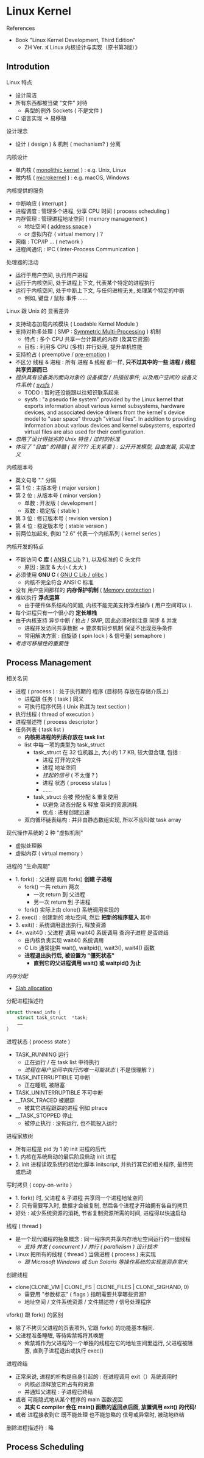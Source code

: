 # Linux Kernel

References

- Book "Linux Kernel Development, Third Edition"
    - ZH Ver. :《 Linux 内核设计与实现（原书第3版）》

## Introdution

Linux 特点

- 设计简洁
- 所有东西都被当做 "文件" 对待
    - 典型的例外 Sockets ( 不是文件 )
- C 语言实现 -> 易移植

设计理念

- 设计 ( design ) & 机制 ( mechanism? ) 分离

内核设计

- 单内核 ( [monolithic kernel](https://en.wikipedia.org/wiki/Monolithic_kernel) ) : e.g. Unix, Linux
- 微内核 ( [microkernel](https://en.wikipedia.org/wiki/Microkernel) ) : e.g. macOS, Windows

内核提供的服务

- 中断响应 ( interrupt )
- 进程调度 : 管理多个进程, 分享 CPU 时间 ( process scheduling )
- 内存管理 : 管理进程地址空间 ( memory management )
    - 地址空间 ( [address space](https://en.wikipedia.org/wiki/Address_space) )
    - or 虚拟内存 ( virtual memory ) ?
- 网络 : TCP/IP … ( network )
- 进程间通讯 : IPC ( Inter-Process Communication )

处理器的活动

- 运行于用户空间, 执行用户进程
- 运行于内核空间, 处于进程上下文, 代表某个特定的进程执行
- 运行于内核空间, 处于中断上下文, 与任何进程无关, 处理某个特定的中断
    - 例如, 键盘 / 鼠标 事件 ……

Linux 跟 Unix 的 显著差异

- 支持动态加载内核模块 ( Loadable Kernel Module )
- 支持对称多处理 ( SMP : [Symmetric Multi-Processing](https://en.wikipedia.org/wiki/Symmetric_multiprocessing) ) 机制
    - 特点 : 多个 CPU 共享一台计算机的内存 (及其它资源)
    - 目标 : 利用多 CPU (多核) 并行处理, 提升单机性能
- 支持抢占 ( preemptive / [pre-emption](https://en.wikipedia.org/wiki/Preemption_(computing)) )
- 不区分 线程 & 进程 : 所有 进程 & 线程 都一样, **只不过其中的一些 进程 / 线程 共享资源而已**
- _提供具有设备类的面向对象的 设备模型 / 热插拔事件, 以及用户空间的 设备文件系统 ( [sysfs](https://en.wikipedia.org/wiki/Sysfs) )_
    - TODO : 暂时还没能跟以往知识联系起来
    - sysfs : "a pseudo file system" provided by the Linux kernel that exports information about various kernel subsystems, hardware devices, and associated device drivers from the kernel's device model to "user space" through "virtual files". In addition to providing information about various devices and kernel subsystems, exported virtual files are also used for their configuration.
- _忽略了设计得拙劣的 Unix 特性 / 过时的标准_
- _体现了 "自由" 的精髓 ( 我 ???? 无关紧要 ) : 公开开发模型, 自由发展, 实用主义_

内核版本号

- 英文句号 "." 分隔
- 第 1 位 : 主版本号 ( major version )
- 第 2 位 : 从版本号 ( minor version )
    - 单数 : 开发版 ( development )
    - 双数 : 稳定版 ( stable )
- 第 3 位 : 修订版本号 ( revision version )
- 第 4 位 : 稳定版本号 ( stable version )
- 前两位加起来, 例如 "2.6" 代表一个内核系列 ( kernel series )

内核开发的特点

- 不能访问 **C 库** ( [ANSI C Lib](https://en.wikipedia.org/wiki/C_standard_library) ? ), 以及标准的 C 头文件
    - 原因 : 速度 & 大小 ( 太大 )
- 必须使用 **GNU C** ( [GNU C Lib / glibc](https://en.wikipedia.org/wiki/GNU_C_Library) )
    - 内核不完全符合 ANSI C 标准
- 没有 用户空间那样的 **内存保护机制** ( [Memory protection](https://en.wikipedia.org/wiki/Memory_protection) )
- 难以执行 **浮点运算**
    - 由于硬件体系结构的问题, 内核不能完美支持浮点操作 ( 用户空间可以 ).
- 每个进程只有一个很小的 **定长堆栈**
- 由于内核支持 异步中断 / 抢占 / SMP, 因此必须时刻注意 同步 & 并发
    - 进程并发访问共享数据 -> 要求有同步机制 保证不出现竞争条件
    - 常用解决方案 : 自旋锁 ( spin lock ) & 信号量( semaphore )
- _考虑可移植性的重要性_

## Process Management

相关名词

- 进程 ( process ) : 处于执行期的 程序 (目标码 存放在存储介质上)
    - 进程跟 任务 ( task ) 同义
    - 可执行程序代码 ( Unix 称其为 text section )
- 执行线程 ( thread of execution )
- 进程描述符 ( process descriptor )
- 任务列表 ( task list )
    - **内核把进程的列表存放在 task list**
    - list 中每一项的类型为 task_struct
        - task_struct 在 32 位机器上, 大小约 1.7 KB, 较大但合理, 包括 :
            - 进程 打开的文件
            - 进程 地址空间
            - _挂起的信号_ ( 不太懂 ? )
            - 进程 状态 ( process status )
            - ……
        - task_struct 会被 预分配 & 重复使用
            - 以避免 动态分配 & 释放 带来的资源消耗
            - 优点 : 进程创建迅速
    - 双向循环链表结构 : 并非由静态数组实现, 所以不应叫做 task array

现代操作系统的 2 种 "虚拟机制"

- 虚拟处理器
- 虚拟内存 ( virtual memory )

进程的 "生命周期"

- 1\. fork() : 父进程 调用 fork() **创建 子进程**
    - fork() 一共 return 两次
        - 一次 return 到 父进程
        - 另一次 return 到 子进程
    - fork() 实际上由 clone() 系统调用实现的
- 2\. exec() : 创建新的 地址空间, 然后 **把新的程序载入** 其中
- 3\. exit() : 系统调用退出执行, 释放资源
- 4*\. wait4() : 父进程 调用 wait4() 系统调用 查询子进程 是否终结
    - 由内核负责实现 wait4() 系统调用
    - C Lib 通常提供 wait(), waitpid(), wait3(), wait4() 函数
    - **进程退出执行后, 被设置为 "僵死状态"**
        - **直到它的父进程调用 wait() 或 waitpid() 为止**

_内存分配_

- [Slab allocation](https://en.wikipedia.org/wiki/Slab_allocation)

分配进程描述符

```c
struct thread_info {
    struct task_struct  *task;
    ……
}
```

进程状态 ( process state )

- TASK_RUNNING 运行
    - 正在运行 / 在 task list 中待执行
    - _进程在用户空间中执行的唯一可能状态_ ( 不是很理解 ? )
- TASK_INTERRUPTIBLE 可中断
    - 正在睡眠, 被阻塞
- TASK_UNINTERRUPTIBLE 不可中断
- __TASK_TRACED 被跟踪
    - 被其它进程跟踪的进程 例如 ptrace
- __TASK_STOPPED 停止
    - 被停止执行 : 没有运行, 也不能投入运行

进程家族树

- 所有进程是 pid 为 1 的 init 进程的后代
- 1\. 内核在系统启动的最后阶段启动 init 进程
- 2\. init 进程读取系统的初始化脚本 initscript, 并执行其它的相关程序, 最终完成启动

写时拷贝 ( copy-on-write )

- 1\. fork() 时, 父进程 & 子进程 共享同一个进程地址空间
- 2\. 只有需要写入时, 数据才会被复制, 然后各个进程才开始拥有各自的拷贝
- 好处 : 减少系统资源的消耗, 节省复制资源所需的时间, 进程得以快速启动

线程 ( thread )

- 是一个现代编程的抽象概念 : 同一程序内共享内存地址空间运行的一组线程
    - _支持 并发 ( concurrent ) / 并行 ( parallelism ) 设计技术_
- Linux 把所有的线程 ( thread ) 当做进程 ( process ) 来实现
    - _跟 Microsoft Windows 或 Sun Solaris 等操作系统的实现差异非常大_

创建线程

- clone(CLONE_VM | CLONE_FS | CLONE_FILES | CLONE_SIGHAND, 0)
    - 需要用 "参数标志" ( flags ) 指明需要共享哪些资源?
    - 地址空间 / 文件系统资源 / 文件描述符 / 信号处理程序

vfork() 跟 fork() 的区别

- 除了不拷贝父进程的页表项外, 它跟 fork() 的功能基本相同.
- 父进程准备睡眠, 等待紫禁城将其唤醒
    - 紫禁城作为父进程的一个单独的线程在它的地址空间里运行, 父进程被阻塞, 直到子进程退出或执行 exec()

进程终结

- 正常来说, 进程的析构是自身引起的 : 在进程调用 exit（）系统调用时
    - 内核必须释放它所占有的资源
    - 并通知父进程 : 子进程已终结
- 或者 可能隐式地从某个程序的 main 函数返回
    - **其实 C compiler 会在 main() 函数的返回点后面, 放置调用 exit() 的代码!**
- 或者 进程接收到它 既不能处理 也不能忽略的 信号或异常时, 被动地终结

删除进程描述符 : 略

## Process Scheduling
